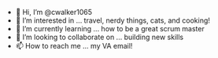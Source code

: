 - 👋 Hi, I’m @cwalker1065
- 👀 I’m interested in ... travel, nerdy things, cats, and cooking!
- 🌱 I’m currently learning ... how to be a great scrum master
- 💞️ I’m looking to collaborate on ... building new skills
- 📫 How to reach me ... my VA email!

<!---
cwalker1065/cwalker1065 is a ✨ special ✨ repository because its `README.md` (this file) appears on your GitHub profile.
You can click the Preview link to take a look at your changes.
--->
